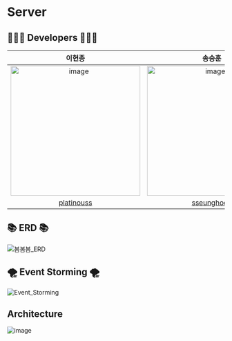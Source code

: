 # Server

## 👨🏻‍💻 Developers 👨🏻‍💻

| 이현종 | 송승훈 | 장민석 |
| :---------:|:----------:|:----------:|
|<img width="300" alt="image" src="https://avatars.githubusercontent.com/u/70827921?s=400&u=7ced4be7b2af430c876d1453fa5f4f028a9902f9&v=4"> | <img width="300"  alt="image" src="https://avatars.githubusercontent.com/u/45088611?v=4"> |<img width="300" alt="image" src="https://avatars.githubusercontent.com/u/39575061?s=400&u=7ced4be7b2af430c876d1453fa5f4f028a9902f9&v=4"> |
| [platinouss](https://github.com/platinouss) | [sseunghoon](https://github.com/sseunghoon) | [msjang4](https://github.com/msjang4) | 

## 📚 ERD 📚
![봄봄봄_ERD](https://github.com/Team-BomBomBom/.github/assets/45088611/f88e50a7-2d35-450f-8858-f7b0915358fb)

## 🌪️ Event Storming 🌪️
![Event_Storming](https://github.com/Team-BomBomBom/.github/assets/45088611/2fa1ee87-0712-4773-9401-eca2f0104a48)

## Architecture
![image](https://github.com/user-attachments/assets/44082891-ab4c-4ea0-977a-5bf21e148ece)
